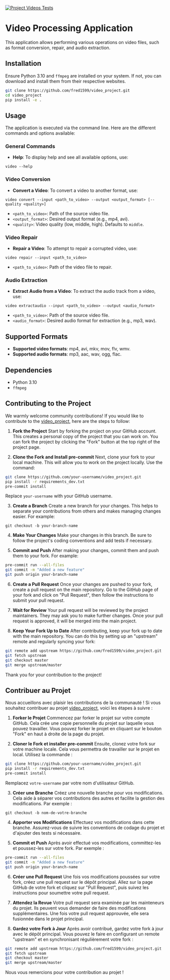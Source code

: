 [![Project Videos Tests](https://github.com/fred1599/video_project/actions/workflows/project-tests.yml/badge.svg)](https://github.com/fred1599/video_project/actions/workflows/project-tests.yml)

# Video Processing Application

This application allows performing various operations on video files, such as format conversion, repair, and audio extraction.

## Installation

Ensure Python 3.10 and `ffmpeg` are installed on your system. If not, you can download and install them from their respective websites.

```bash
git clone https://github.com/fred1599/video_project.git
cd video_project
pip install -e .
```

## Usage

The application is executed via the command line. Here are the different commands and options available:

### General Commands

- **Help**: To display help and see all available options, use:

`video --help`

### Video Conversion

- **Convert a Video**: To convert a video to another format, use:

`video convert --input <path_to_video> --output <output_format> [--quality <quality>]`

- `<path_to_video>`: Path of the source video file.
- `<output_format>`: Desired output format (e.g., mp4, avi).
- `<quality>`: Video quality (low, middle, high). Defaults to `middle`.

### Video Repair

- **Repair a Video**: To attempt to repair a corrupted video, use:

`video repair --input <path_to_video>`

- `<path_to_video>`: Path of the video file to repair.

### Audio Extraction

- **Extract Audio from a Video**: To extract the audio track from a video, use:

`video extractaudio --input <path_to_video> --output <audio_format>`

- `<path_to_video>`: Path of the source video file.
- `<audio_format>`: Desired audio format for extraction (e.g., mp3, wav).

## Supported Formats

- **Supported video formats**: mp4, avi, mkv, mov, flv, wmv.
- **Supported audio formats**: mp3, aac, wav, ogg, flac.

## Dependencies

- Python 3.10
- `ffmpeg`

## Contributing to the Project

We warmly welcome community contributions! If you would like to contribute to the [video_project](https://github.com/fred1599/video_project), here are the steps to follow:

1. **Fork the Project**
   Start by forking the project on your GitHub account. This creates a personal copy of the project that you can work on. You can fork the project by clicking the "Fork" button at the top right of the project page.

2. **Clone the Fork and Install pre-commit**
   Next, clone your fork to your local machine. This will allow you to work on the project locally. Use the command:

```bash
git clone https://github.com/your-username/video_project.git
pip install -r requirements_dev.txt
pre-commit install
```

Replace `your-username` with your GitHub username.

3. **Create a Branch**
Create a new branch for your changes. This helps to separate your contributions from others and makes managing changes easier. For example:

`git checkout -b your-branch-name`

4. **Make Your Changes**
Make your changes in this branch. Be sure to follow the project's coding conventions and add tests if necessary.

5. **Commit and Push**
After making your changes, commit them and push them to your fork. For example:

```bash
pre-commit run --all-files
git commit -m "Added a new feature"
git push origin your-branch-name
```

6. **Create a Pull Request**
Once your changes are pushed to your fork, create a pull request on the main repository. Go to the GitHub page of your fork and click on "Pull Request", then follow the instructions to submit your pull request.

7. **Wait for Review**
Your pull request will be reviewed by the project maintainers. They may ask you to make further changes. Once your pull request is approved, it will be merged into the main project.

8. **Keep Your Fork Up to Date**
After contributing, keep your fork up to date with the main repository. You can do this by setting up an "upstream" remote and regularly syncing your fork:

```bash
git remote add upstream https://github.com/fred1599/video_project.git
git fetch upstream
git checkout master
git merge upstream/master
```

Thank you for your contribution to the project!

## Contribuer au Projet

Nous accueillons avec plaisir les contributions de la communauté ! Si vous souhaitez contribuer au projet [video_project](https://github.com/fred1599/video_project), voici les étapes à suivre :

1. **Forker le Projet**
   Commencez par forker le projet sur votre compte GitHub. Cela crée une copie personnelle du projet sur laquelle vous pouvez travailler. Vous pouvez forker le projet en cliquant sur le bouton "Fork" en haut à droite de la page du projet.

2. **Cloner le Fork et installer pre-commit**
   Ensuite, clonez votre fork sur votre machine locale. Cela vous permettra de travailler sur le projet en local. Utilisez la commande :

```bash
git clone https://github.com/your-username/video_project.git
pip install -r requirements_dev.txt
pre-commit install
```

Remplacez `votre-username` par votre nom d'utilisateur GitHub.

3. **Créer une Branche**
Créez une nouvelle branche pour vos modifications. Cela aide à séparer vos contributions des autres et facilite la gestion des modifications. Par exemple :

`git checkout -b nom-de-votre-branche`

4. **Apporter vos Modifications**
Effectuez vos modifications dans cette branche. Assurez-vous de suivre les conventions de codage du projet et d'ajouter des tests si nécessaire.

5. **Commit et Push**
Après avoir effectué vos modifications, committez-les et poussez-les sur votre fork. Par exemple :

```bash
pre-commit run --all-files
git commit -m "Added a new feature"
git push origin your-branch-name
```

6. **Créer une Pull Request**
Une fois vos modifications poussées sur votre fork, créez une pull request sur le dépôt principal. Allez sur la page GitHub de votre fork et cliquez sur "Pull Request", puis suivez les instructions pour soumettre votre pull request.

7. **Attendez la Revue**
Votre pull request sera examinée par les mainteneurs du projet. Ils peuvent vous demander de faire des modifications supplémentaires. Une fois votre pull request approuvée, elle sera fusionnée dans le projet principal.

8. **Gardez votre Fork à Jour**
Après avoir contribué, gardez votre fork à jour avec le dépôt principal. Vous pouvez le faire en configurant un remote "upstream" et en synchronisant régulièrement votre fork :

```bash
git remote add upstream https://github.com/fred1599/video_project.git
git fetch upstream
git checkout master
git merge upstream/master
```

Nous vous remercions pour votre contribution au projet !
